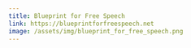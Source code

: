 ```yaml
---
title: Blueprint for Free Speech
link: https://blueprintforfreespeech.net
image: /assets/img/blueprint_for_free_speech.png
---
```

